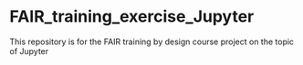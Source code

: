 # FAIR_training_exercise_Jupyter
This repository is for the FAIR training by design course project on the topic of Jupyter
